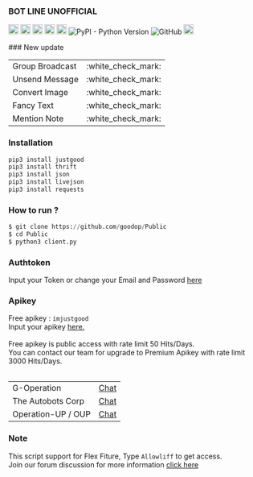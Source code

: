 ### BOT LINE UNOFFICIAL
<p>
<a href="https://line.me/ti/p/~dont.ask.me.who" rel="nofollow"><img src="https://camo.githubusercontent.com/626aaff51013a9833c8431d4d3124f12f89f7c097b52639675fc31923e640ef1/68747470733a2f2f696d672e736869656c64732e696f2f62616467652f4c494e452d3030633330302e7376673f267374796c653d666f722d7468652d6261646765266c6f676f3d6c696e65266c6f676f436f6c6f723d666666666666" height="20" data-canonical-src="https://img.shields.io/badge/LINE-00c300.svg?&amp;style=for-the-badge&amp;logo=line&amp;logoColor=ffffff" style="max-width:100%;"></a>
<img alt="python" src="https://img.shields.io/badge/Python-14354C?style=for-the-badge&logo=python&logoColor=white" height="20" style=""max-width:100%;">
<img alt="ubuntu" src="https://img.shields.io/badge/Ubuntu-E95420?style=for-the-badge&logo=ubuntu&logoColor=white" height="20" style=""max-width:100%;">
<img alt="windows" src="https://img.shields.io/badge/Windows-0078D6?style=for-the-badge&logo=windows&logoColor=white" height="20" style=""max-width:100%;">
<img alt="made" src="http://ForTheBadge.com/images/badges/built-with-love.svg" height="20"  style="max-width:100%;">
<img alt="PyPI - Python Version" src="https://img.shields.io/pypi/pyversions/justgood" style="max-width:100%;">
<img alt="GitHub" src="https://img.shields.io/github/license/goodop/Public" style="max-width:100%;">                                   
<img alt="VIEWS" src="https://komarev.com/ghpvc/?username=goodop&color=brightgreen&label=visitors" height="20" style="max-width:100%;">
</p>
### New update
<table>
    <tbody>
        <tr>
          <td>Group Broadcast</td>
          <td>:white_check_mark:</td>
        </tr>
        <tr>
          <td>Unsend Message</td>
          <td>:white_check_mark:</td>
        </tr>
        <tr>
          <td>Convert Image</td>
          <td>:white_check_mark:</td>
        </tr>
        <tr>
          <td>Fancy Text</td>
          <td>:white_check_mark:</td>
        </tr>
        <tr>
          <td>Mention Note</td>
          <td>:white_check_mark:</td>
        </tr>
    <tbody>   
<table>


### Installation
```python
pip3 install justgood
pip3 install thrift
pip3 install json
pip3 install livejson
pip3 install requests
```

### How to run ?
``` python
$ git clone https://github.com/goodop/Public
$ cd Public
$ python3 client.py
```
### Authtoken
Input your Token or change your Email and Password <a href="https://github.com/goodop/Public/blob/main/Data/login.json">here</a>

### Apikey
Free apikey : ```imjustgood```
<br>Input your apikey <a href="https://github.com/goodop/Public/blob/38f2a29205c138ee75aedeac7de9bc6fb2a880a4/Data/api.json#L2">here.</a>
<br><br>Free apikey is public access with rate limit 50 Hits/Days.
<br>You can contact our team for upgrade to Premium Apikey with rate limit 3000 Hits/Days.

<table>
    <tbody>
        <tr>
          <td>G-Operation</td>
          <td><a href="http://line.me/ti/p/~dont.ask.me.who">Chat</a></td>
        </tr>
        <tr>
          <td>The Autobots Corp</td>
          <td><a href="http://line.me/ti/p/~paptetekdong">Chat</a></td>
        </tr>
        <tr>
          <td>Operation-UP / OUP</td>
          <td><a href="http://line.me/ti/p/~@ivg8360z">Chat</a></td>
        </tr>
    <tbody>   
<table>

### Note
This script support for Flex Fiture, Type ```Allowliff``` to get access.
<br>Join our forum discussion for more information <a href="https://bit.ly/2K5Lbx4">click here</a>
